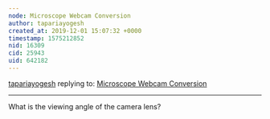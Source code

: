 ```yaml
---
node: Microscope Webcam Conversion
author: tapariayogesh
created_at: 2019-12-01 15:07:32 +0000
timestamp: 1575212852
nid: 16309
cid: 25943
uid: 642182
---
```




[tapariayogesh](../profile/tapariayogesh) replying to: [Microscope Webcam Conversion](../notes/bronwen/05-07-2018/microscope-webcam-conversion)

----
What is the viewing angle of the camera lens?